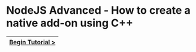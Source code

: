 # NodeJS Advanced - How to create a native add-on using C++

[//]: # (head-end)




[//]: # (foot-start)

[{]: <helper> (navStep)

| [Begin Tutorial >](.tortilla/manuals/views/step1.md) |
|----------------------:|

[}]: #
